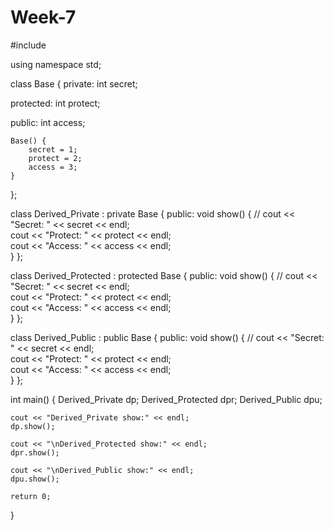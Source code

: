 # Week-7
#include <iostream>

using namespace std;

class Base {
private:
    int secret;

protected:
    int protect;

public:
    int access;

    Base() {
        secret = 1;
        protect = 2;
        access = 3;
    }
};

class Derived_Private : private Base {
public:
    void show() {
        // cout << "Secret: " << secret << endl;  
        cout << "Protect: " << protect << endl;    
        cout << "Access: " << access << endl;     
    }
};

class Derived_Protected : protected Base {
public:
    void show() {
        // cout << "Secret: " << secret << endl;  
        cout << "Protect: " << protect << endl;   
        cout << "Access: " << access << endl;     
    }
};

class Derived_Public : public Base {
public:
    void show() {
        // cout << "Secret: " << secret << endl;  
        cout << "Protect: " << protect << endl;   
        cout << "Access: " << access << endl;    
    }
};

int main() {
    Derived_Private dp;
    Derived_Protected dpr;
    Derived_Public dpu;

    cout << "Derived_Private show:" << endl;
    dp.show();

    cout << "\nDerived_Protected show:" << endl;
    dpr.show();

    cout << "\nDerived_Public show:" << endl;
    dpu.show();

    return 0;
}
